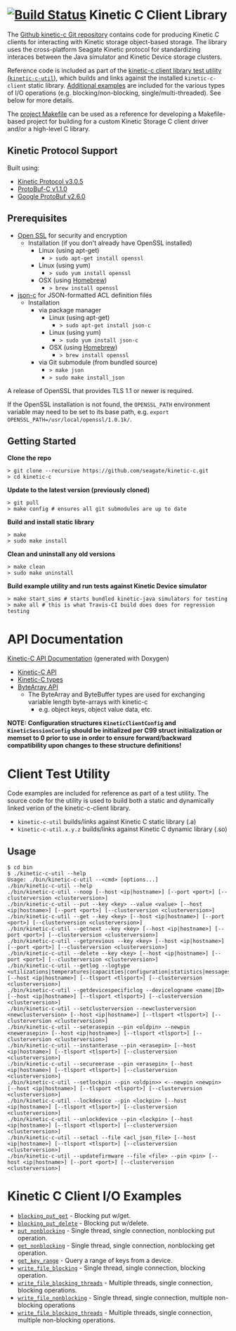 [![Build Status](http://travis-ci.org/Seagate/kinetic-c.png?branch=master)](http://travis-ci.org/Seagate/kinetic-c)
Kinetic C Client Library
========================
The [Github kinetic-c Git repository](https://github.com/Seagate/kinetic-c) contains code for producing Kinetic C clients for interacting with Kinetic storage object-based storage. The library uses the cross-platform Seagate Kinetic protocol for standardizing interaces between the Java simulator and Kinetic Device storage clusters.

Reference code is included as part of the [kinetic-c client library test utility (`kinetic-c-util`)](src/utility), which builds and links against the installed `kinetic-c-client` static library. [Additional examples](src/examples) are included for the various types of I/O operations (e.g. blocking/non-blocking, single/multi-threaded). See below for more details.

The [project Makefile](Makefile) can be used as a reference for developing a Makefile-based project for building for a custom Kinetic Storage C client driver and/or a high-level C library.

Kinetic Protocol Support
------------------------
Built using:

* [Kinetic Protocol v3.0.5](https://github.com/Seagate/kinetic-protocol/tree/3.0.5)
* [ProtoBuf-C v1.1.0](https://github.com/protobuf-c/protobuf-c)
* [Google ProtoBuf v2.6.0](https://developers.google.com/protocol-buffers/docs/downloads)

Prerequisites
-------------

* [Open SSL](https://www.openssl.org/) for security and encryption
    * Installation (if you don't already have OpenSSL installed)
        * Linux (using apt-get)
            * `> sudo apt-get install openssl`
        * Linux (using yum)
            * `> sudo yum install openssl`
        * OSX (using [Homebrew](http://brew.sh/))
            * `> brew install openssl`
* [json-c](https://github.com/json-c/json-c) for JSON-formatted ACL definition files
    * Installation
        * via package manager
            * Linux (using apt-get)
                * `> sudo apt-get install json-c`
            * Linux (using yum)
                * `> sudo yum install json-c`
            * OSX (using [Homebrew](http://brew.sh/))
                * `> brew install openssl`
        * via Git submodule (from bundled source)
            * `> make json`
            * `> sudo make install_json`
            
A release of OpenSSL that provides TLS 1.1 or newer is required.

If the OpenSSL installation is not found, the `OPENSSL_PATH` environment
variable may need to be set to its base path, e.g.
`export OPENSSL_PATH=/usr/local/openssl/1.0.1k/`.

Getting Started
---------------

**Clone the repo**

    > git clone --recursive https://github.com/seagate/kinetic-c.git
    > cd kinetic-c

**Update to the latest version (previously cloned)**

    > git pull
    > make config # ensures all git submodules are up to date

**Build and install static library**

    > make
    > sudo make install

**Clean and uninstall any old versions**

    > make clean
    > sudo make uninstall

**Build example utility and run tests against Kinetic Device simulator**

    > make start_sims # starts bundled kinetic-java simulators for testing
    > make all # this is what Travis-CI build does does for regression testing

API Documentation
=================

[Kinetic-C API Documentation](http://seagate.github.io/kinetic-c/) (generated with Doxygen)
* [Kinetic-C API](http://seagate.github.io/kinetic-c/kinetic__client_8h.html)
* [Kinetic-C types](http://seagate.github.io/kinetic-c/kinetic__types_8h.html)
* [ByteArray API](http://seagate.github.io/kinetic-c/byte__array_8h.html)
    * The ByteArray and ByteBuffer types are used for exchanging variable length byte-arrays with kinetic-c
        * e.g. object keys, object value data, etc.

**NOTE: Configuration structures `KineticClientConfig` and `KineticSessionConfig` should be initialized per C99 struct initialization or memset to 0 prior to use in order to ensure forward/backward compatibility upon changes to these structure definitions!**

Client Test Utility
===========================

Code examples are included for reference as part of a test utility. The source code for the utility is used to build both a static and dynamically linked verion of the kinetic-c-client library.

* `kinetic-c-util` builds/links against Kinetic C static library (.a)
* `kinetic-c-util.x.y.z` builds/links against Kinetic C dynamic library (.so)

Usage
----------

    $ cd bin
    $ ./kinetic-c-util --help
    Usage: ./bin/kinetic-c-util --<cmd> [options...]
    ./bin/kinetic-c-util --help
    ./bin/kinetic-c-util --noop [--host <ip|hostname>] [--port <port>] [--clusterversion <clusterversion>]
    ./bin/kinetic-c-util --put --key <key> --value <value> [--host <ip|hostname>] [--port <port>] [--clusterversion <clusterversion>]
    ./bin/kinetic-c-util --get --key <key> [--host <ip|hostname>] [--port <port>] [--clusterversion <clusterversion>]
    ./bin/kinetic-c-util --getnext --key <key> [--host <ip|hostname>] [--port <port>] [--clusterversion <clusterversion>]
    ./bin/kinetic-c-util --getprevious --key <key> [--host <ip|hostname>] [--port <port>] [--clusterversion <clusterversion>]
    ./bin/kinetic-c-util --delete --key <key> [--host <ip|hostname>] [--port <port>] [--clusterversion <clusterversion>]
    ./bin/kinetic-c-util --getlog --logtype <utilizations|temperatures|capacities|configuration|statistics|messages|limits> [--host <ip|hostname>] [--tlsport <tlsport>] [--clusterversion <clusterversion>]
    ./bin/kinetic-c-util --getdevicespecificlog --devicelogname <name|ID> [--host <ip|hostname>] [--tlsport <tlsport>] [--clusterversion <clusterversion>]
    ./bin/kinetic-c-util --setclusterversion --newclusterversion <newclusterversion> [--host <ip|hostname>] [--tlsport <tlsport>] [--clusterversion <clusterversion>]
    ./bin/kinetic-c-util --seterasepin --pin <oldpin> --newpin <newerasepin> [--host <ip|hostname>] [--tlsport <tlsport>] [--clusterversion <clusterversion>]
    ./bin/kinetic-c-util --instanterase --pin <erasepin> [--host <ip|hostname>] [--tlsport <tlsport>] [--clusterversion <clusterversion>]
    ./bin/kinetic-c-util --secureerase --pin <erasepin> [--host <ip|hostname>] [--tlsport <tlsport>] [--clusterversion <clusterversion>]
    ./bin/kinetic-c-util --setlockpin --pin <oldpin>> <--newpin <newpin> [--host <ip|hostname>] [--tlsport <tlsport>] [--clusterversion <clusterversion>]
    ./bin/kinetic-c-util --lockdevice --pin <lockpin> [--host <ip|hostname>] [--tlsport <tlsport>] [--clusterversion <clusterversion>]
    ./bin/kinetic-c-util --unlockdevice --pin <lockpin> [--host <ip|hostname>] [--tlsport <tlsport>] [--clusterversion <clusterversion>]
    ./bin/kinetic-c-util --setacl --file <acl_json_file> [--host <ip|hostname>] [--tlsport <tlsport>] [--clusterversion <clusterversion>]
    ./bin/kinetic-c-util --updatefirmware --file <file> --pin <pin> [--host <ip|hostname>] [--port <port>] [--clusterversion <clusterversion>]

Kinetic C Client I/O Examples
=============================

* [`blocking_put_get`](src/examples/blocking_put_get.c) - Blocking put w/get.
* [`blocking_put_delete`](src/examples/blocking_put_delete.c) - Blocking put w/delete.
* [`put_nonblocking`](src/examples/put_nonblocking.c) - Single thread, single connection, nonblocking put operation.
* [`get_nonblocking`](src/examples/get_nonblocking.c) - Single thread, single connection, nonblocking get operation.
* [`get_key_range`](src/examples/get_key_range.c) - Query a range of keys from a device.
* [`write_file_blocking`](src/examples/write_file_blocking.c) - Single thread, single connection, blocking operation.
* [`write_file_blocking_threads`](src/examples/write_file_blocking_threads.c) - Multiple threads, single connection, blocking operations.
* [`write_file_nonblocking`](src/examples/write_file_nonblocking.c) - Single thread, single connection, multiple non-blocking operations
* [`write_file_blocking_threads`](src/examples/write_file_blocking_threads.c) - Multiple threads, single connection, multiple non-blocking operations.
